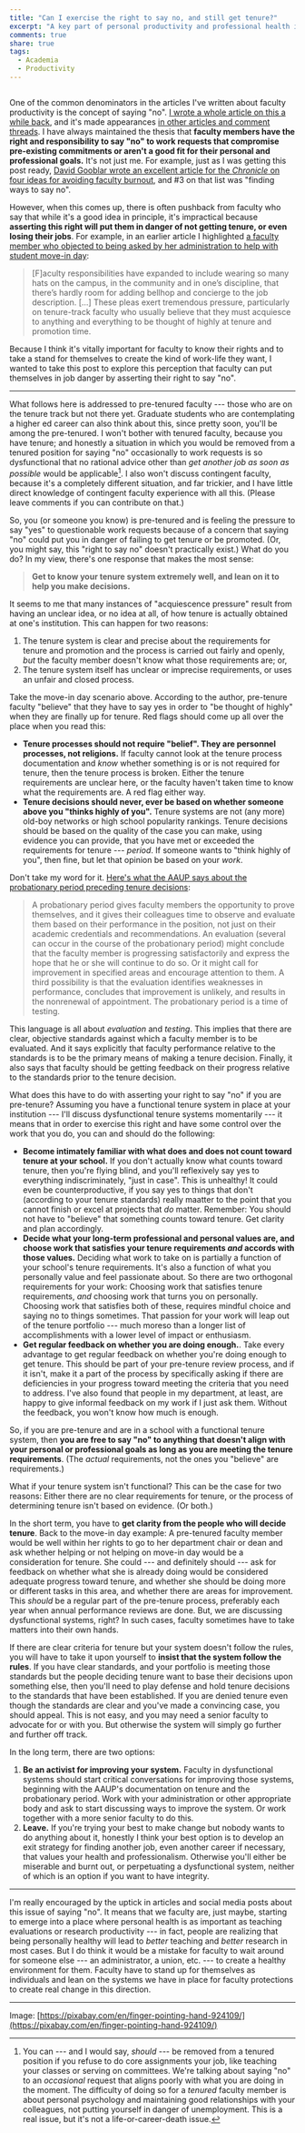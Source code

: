```yaml
---
title: "Can I exercise the right to say no, and still get tenure?"
excerpt: "A key part of personal productivity and professional health is saying no to things occasionally. But will this put you in danger of not getting tenure?"
comments: true
share: true
tags:
  - Academia
  - Productivity 
---
```


<img src="{{ site.url }}{{ site.baseurl }}/assets/images/finger.jpg" alt="" class="full">

One of the common denominators in the articles I've written about faculty productivity is the concept of saying "no". [I wrote a whole article on this a while back](http://rtalbert.org/saying-no-gracefully/), and it's made appearances [in other articles and comment threads](http://rtalbert.org/fixed-schedule-productivity-academia/). I have always maintained the thesis that **faculty members have the right and responsibility to say "no" to work requests that compromise pre-existing commitments or aren't a good fit for their personal and professional goals.** It's not just me. For example, just as I was getting this post ready, [David Gooblar wrote an excellent article for the _Chronicle_ on four ideas for avoiding faculty burnout](https://www.chronicle.com/article/4-Ideas-for-Avoiding-Faculty/243010), and #3 on that list was "finding ways to say no".

However, when this comes up, there is often pushback from faculty who say that while it's a good idea in principle, it's impractical because __asserting this right will put them in danger of not getting tenure, or even losing their jobs__. For example, in an earlier article I highlighted [a faculty member who objected to being asked by her administration to help with student move-in day](https://www.insidehighered.com/advice/2017/08/08/downside-faculty-members-helping-students-move-essay): 

>[F]aculty responsibilities have expanded to include wearing so many hats on the campus, in the community and in one’s discipline, that there’s hardly room for adding bellhop and concierge to the job description. [...] These pleas exert tremendous pressure, particularly on tenure-track faculty who usually believe that they must acquiesce to anything and everything to be thought of highly at tenure and promotion time.

Because I think it's vitally important for faculty to know their rights and to take a stand for themselves to create the kind of work-life they want, I wanted to take this post to explore this perception that faculty can put themselves in job danger by asserting their right to say "no". 

---

What follows here is addressed to pre-tenured faculty --- those who are on the tenure track but not there yet. Graduate students who are contemplating a higher ed career can also think about this, since pretty soon, you'll be among the pre-tenured. I won't bother with tenured faculty, because you have tenure; and honestly a situation in which you would be removed from a tenured position for saying "no" occasionally to work requests is so dysfunctional that no rational advice other than _get another job as soon as possible_ would be applicable[^1]. I also won't discuss contingent faculty, because it's a completely different situation, and far trickier, and I have little direct knowledge of contingent faculty experience with all this. (Please leave comments if you can contribute on that.)

So, you (or someone you know) is pre-tenured and is feeling the pressure to say "yes" to questionable work requests because of a concern that saying "no" could put you in danger of failing to get tenure or be promoted. (Or, you might say, this "right to say no" doesn't practically exist.) What do you do? In my view, there's one response that makes the most sense: 

>**Get to know your tenure system extremely well, and lean on it to help you make decisions.**

It seems to me that many instances of "acquiescence pressure" result from having an unclear idea, or no idea at all, of how tenure is actually obtained at one's institution. This can happen for two reasons: 

1. The tenure system is clear and precise about the requirements for tenure and promotion and the process is carried out fairly and openly, _but_ the faculty member doesn't know what those requirements are; or,
2. The tenure system itself has unclear or imprecise requirements, or uses an unfair and closed process. 

Take the move-in day scenario above. According to the author, pre-tenure faculty "believe" that they have to say yes in order to "be thought of highly" when they are finally up for tenure. Red flags should come up all over the place when you read this: 

- __Tenure processes should not require "belief". They are personnel processes, not religions.__ If faculty cannot look at the tenure process documentation and _know_ whether something is or is not required for tenure, then the tenure process is broken. Either the tenure requirements are unclear here, or the faculty haven't taken time to know what the requirements are. A red flag either way. 
- __Tenure decisions should never, ever be based on whether someone above you "thinks highly of you".__ Tenure systems are not (any more) old-boy networks or high school popularity rankings. Tenure decisions should be based on the quality of the case you can make, using evidence you can provide, that you have met or exceeded the requirements for tenure --- _period_. If someone wants to "think highly of you", then fine, but let that opinion be based on your _work_.  

Don't take my word for it. [Here's what the AAUP says about the probationary period preceding tenure decisions](https://www.aaup.org/i-need-help/workplace-issues/evaluations-and-reviews): 

>A probationary period gives faculty members the opportunity to prove themselves, and it gives their colleagues time to observe and evaluate them based on their performance in the position, not just on their academic credentials and recommendations. An evaluation (several can occur in the course of the probationary period) might conclude that the faculty member is progressing satisfactorily and express the hope that he or she will continue to do so. Or it might call for improvement in specified areas and encourage attention to them. A third possibility is that the evaluation identifies weaknesses in performance, concludes that improvement is unlikely, and results in the nonrenewal of appointment. The probationary period is a time of testing.

This language is all about _evaluation_ and _testing_. This implies that there are clear, objective standards against which a faculty member is to be evaluated. And it says explicitly that faculty performance relative to the standards is to be the primary means of making a tenure decision. Finally, it also says that faculty should be getting feedback on their progress relative to the standards prior to the tenure decision. 

What does this have to do with asserting your right to say "no" if you are pre-tenure? Assuming you have a functional tenure system in place at your institution --- I'll discuss dysfunctional tenure systems momentarily --- it means that in order to exercise this right and have some control over the work that you do, you can and should do the following: 

- **Become intimately familiar with what does and does not count toward tenure at your school.** If you don't actually know what counts toward tenure, then you're flying blind, and you'll reflexively say yes to everything indiscriminately, "just in case". This is unhealthy! It could even be counterproductive, if you say yes to things that don't (according to your tenure standards) really maatter to the point that you cannot finish or excel at projects that _do_ matter. Remember: You should not have to "believe" that something counts toward tenure. Get clarity and plan accordingly. 
- **Decide what your long-term professional and personal values are, and choose work that satisfies your tenure requirements _and_ accords with those values.** Deciding what work to take on is partially a function of your school's tenure requirements. It's also a function of what you personally value and feel passionate about. So there are two orthogonal requirements for your work: Choosing work that satisfies tenure requirements, _and_ choosing work that turns you on personally. Choosing work that satisfies both of these, requires mindful choice and saying no to things sometimes. That passion for your work will leap out of the tenure portfolio --- much moreso than a longer list of accomplishments with a lower level of impact or enthusiasm. 
- **Get regular feedback on whether you are doing enough.**. Take every advantage to get regular feedback on whether you're doing enough to get tenure. This should be part of your pre-tenure review process, and if it isn't, make it a part of the process by specifically asking if there are deficiencies in your progress toward meeting the criteria that you need to address. I've also found that people in my department, at least, are happy to give informal feedback on my work if I just ask them. Without the feedback, you won't know how much is enough. 

So, if you are pre-tenure and are in a school with a functional tenure system, then **you are free to say "no" to anything that doesn't align with your personal or professional goals as long as you are meeting the tenure requirements**. (The _actual_ requirements, not the ones you "believe" are requirements.) 

What if your tenure system isn't functional? This can be the case for two reasons: Either there are no clear requirements for tenure, or the process of determining tenure isn't based on evidence. (Or both.) 

In the short term, you have to __get clarity from the people who will decide tenure__. Back to the move-in day example: A pre-tenured faculty member would be well within her rights to go to her department chair or dean and ask whether helping or not helping on move-in day would be a consideration for tenure. She could --- and definitely should --- ask for feedback on whether what she is already doing would be considered adequate progress toward tenure, and whether she should be doing more or different tasks in this area, and whether there are areas for improvement. This _should_ be a regular part of the pre-tenure process, preferably each year when annual performance reviews are done. But, we are discussing dysfunctional systems, right? In such cases, faculty sometimes have to take matters into their own hands. 

If there are clear criteria for tenure but your system doesn't follow the rules, you will have to take it upon yourself to __insist that the system follow the rules__. If you have clear standards, and your portfolio is meeting those standards but the people deciding tenure want to base their decisions upon something else, then you'll need to play defense and hold tenure decisions to the standards that have been established. If you are denied tenure even though the standards are clear and you've made a convincing case, you should appeal. This is not easy, and you may need a senior faculty to advocate for or with you. But otherwise the system will simply go further and further off track. 

In the long term, there are two options: 

1. **Be an activist for improving your system.** Faculty in dysfunctional systems should start critical conversations for improving those systems, beginning with the AAUP's documentation on tenure and the probationary period. Work with your administration or other appropriate body and ask to start discussing ways to improve the system. Or work together with a more senior faculty to do this. 
2. **Leave.** If you're trying your best to make change but nobody wants to do anything about it, honestly I think your best option is to develop an exit strategy for finding another job, even another career if necessary, that values your health and professionalism. Otherwise you'll either be miserable and burnt out, or perpetuating a dysfunctional system, neither of which is an option if you want to have integrity.

---

I'm really encouraged by the uptick in articles and social media posts about this issue of saying "no". It means that we faculty are, just maybe, starting to emerge into a place where personal health is as important as teaching evaluations or research productivity --- in fact, people are realizing that being personally healthy will lead to _better_ teaching and _better_ research in most cases. But I do think it would be a mistake for faculty to wait around for someone else --- an administrator, a union, etc.  --- to create a healthy environment for them. Faculty have to stand up for themselves as individuals and lean on the systems we have in place for faculty protections to create real change in this direction. 

---

Image: [https://pixabay.com/en/finger-pointing-hand-924109/](https://pixabay.com/en/finger-pointing-hand-924109/)


[^1]: You can --- and I would say, _should_ --- be removed from a tenured position if you refuse to do core assignments your job, like teaching your classes or serving on committees. We're talking about saying "no" to an _occasional_ request that aligns poorly with what you are doing in the moment. The difficulty of doing so for a _tenured_ faculty member is about personal psychology and maintaining good relationships with your colleagues, not putting yourself in danger of unemployment. This is a real issue, but it's not a life-or-career-death issue. 
